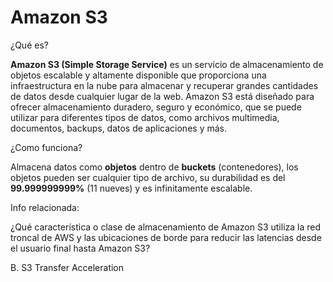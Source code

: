 # Amazon S3

¿Qué es?

**Amazon S3 (Simple Storage Service)** es un servicio de almacenamiento de objetos escalable y altamente disponible que proporciona una infraestructura en la nube para almacenar y recuperar grandes cantidades de datos desde cualquier lugar de la web. Amazon S3 está diseñado para ofrecer almacenamiento duradero, seguro y económico, que se puede utilizar para diferentes tipos de datos, como archivos multimedia, documentos, backups, datos de aplicaciones y más.

¿Como funciona?

Almacena datos como **objetos** dentro de **buckets** (contenedores), los objetos pueden ser cualquier tipo de archivo, su durabilidad es del **99.999999999%** (11 nueves) y es infinitamente escalable.

Info relacionada:

¿Qué característica o clase de almacenamiento de Amazon S3 utiliza la red troncal de AWS y las ubicaciones de borde para reducir las latencias desde el usuario final hasta Amazon S3?

B. S3 Transfer Acceleration